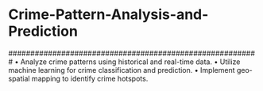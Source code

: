 # Crime-Pattern-Analysis-and-Prediction
#########################################################
• Analyze crime patterns using historical and real-time data.
• Utilize machine learning for crime classification and prediction.
• Implement geo-spatial mapping to identify crime hotspots.
